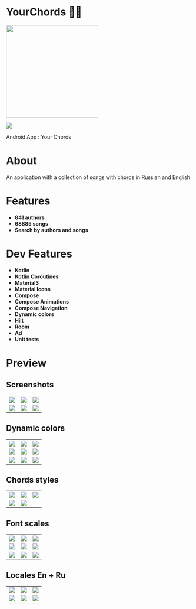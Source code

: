 # YourChords 🎸🎵

<img src="https://raw.githubusercontent.com/andybeardness/YourChords-Android/release/app/src/main/1024.png" width="250">

![](/preview/poster.png)

Android App : Your Chords

# About

An application with a collection of songs with chords in Russian and English

# Features

- **841 authors**
- **68885 songs**
- **Search by authors and songs**

# Dev Features

- **Kotlin**
- **Kotlin Coroutines**
- **Material3**
- **Material Icons**
- **Compose**
- **Compose Animations**
- **Compose Navigation**
- **Dynamic colors**
- **Hilt**
- **Room**
- **Ad**
- **Unit tests**

# Preview

## Screenshots

|   |   |   |
| - | - | - |
| ![](/preview/screenshots/authors.png) | ![](/preview/screenshots/songs.png) | ![](/preview/screenshots/chords.png) |
| ![](/preview/screenshots/authors_dark.png) | ![](/preview/screenshots/songs_dark.png) | ![](/preview/screenshots/chords_dark.png) |

## Dynamic colors

|   |   |   |
| - | - | - |
| ![](/preview/dynamic/dc_red_0.png) | ![](/preview/dynamic/dc_red_1.png) | ![](/preview/dynamic/dc_red_2.png) |
| ![](/preview/dynamic/dc_green_0.png) | ![](/preview/dynamic/dc_green_1.png) | ![](/preview/dynamic/dc_green_2.png) |
| ![](/preview/dynamic/dc_purple_0.png) | ![](/preview/dynamic/dc_purple_1.png) | ![](/preview/dynamic/dc_purple_2.png) |


## Chords styles

|   |   |   |
| - | - | - |
| ![](/preview/screenshots/chords.png) | ![](/preview/screenshots/chords_coral.png) | ![](/preview/screenshots/chords_orange.png) |
| ![](/preview/screenshots/chords_green.png) | ![](/preview/screenshots/chords_sepia.png) | |

## Font scales

|   |   |   |
| - | - | - |
| ![](/preview/screenshots/chords_font_0.png) | ![](/preview/screenshots/chords_font_1.png) | ![](/preview/screenshots/chords_font_2.png) |
| ![](/preview/screenshots/chords_font_3.png) | ![](/preview/screenshots/chords_font_4.png) | ![](/preview/screenshots/chords_font_5.png) |
| ![](/preview/screenshots/chords_font_6.png) | ![](/preview/screenshots/chords_font_7.png) | ![](/preview/screenshots/chords_font_8.png) |

## Locales En + Ru

|   |   |   |
| - | - | - |
| ![](/preview/screenshots/authors.png) | ![](/preview/screenshots/songs.png) | ![](/preview/screenshots/chords.png) |
| ![](/preview/screenshots/authors_en.png) | ![](/preview/screenshots/songs_en.png) | ![](/preview/screenshots/chords_en.png) |


